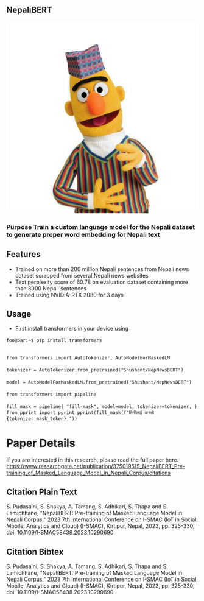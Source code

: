 ## NepaliBERT

![NEPBERT](nepBERT.png "NEPBERT")

### Purpose  Train a custom language model for the Nepali dataset to generate proper word embedding for Nepali text

## Features
- Trained on more than 200 million Nepali sentences from Nepali news dataset scrapped from several Nepali news websites
- Text perplexity score of 60.78 on evaluation dataset containing more than 3000 Nepali sentences
- Trained using NVIDIA-RTX 2080 for 3 days

## Usage

- First install transformers in your device using 
```console
foo@bar:~$ pip install transformers
```

```

from transformers import AutoTokenizer, AutoModelForMaskedLM

tokenizer = AutoTokenizer.from_pretrained("Shushant/NepNewsBERT")

model = AutoModelForMaskedLM.from_pretrained("Shushant/NepNewsBERT")

from transformers import pipeline

fill_mask = pipeline( "fill-mask", model=model, tokenizer=tokenizer, ) 
from pprint import pprint pprint(fill_mask(f"तिमीलाई कस्तो {tokenizer.mask_token}."))

```

# Paper Details

If you are interested in this research, please read the full paper here.
https://www.researchgate.net/publication/375019515_NepaliBERT_Pre-training_of_Masked_Language_Model_in_Nepali_Corpus/citations

## Citation Plain Text
S. Pudasaini, S. Shakya, A. Tamang, S. Adhikari, S. Thapa and S. Lamichhane, "NepaliBERT: Pre-training of Masked Language Model in Nepali Corpus," 2023 7th International Conference on I-SMAC (IoT in Social, Mobile, Analytics and Cloud) (I-SMAC), Kirtipur, Nepal, 2023, pp. 325-330, doi: 10.1109/I-SMAC58438.2023.10290690.

## Citation Bibtex
S. Pudasaini, S. Shakya, A. Tamang, S. Adhikari, S. Thapa and S. Lamichhane, "NepaliBERT: Pre-training of Masked Language Model in Nepali Corpus," 2023 7th International Conference on I-SMAC (IoT in Social, Mobile, Analytics and Cloud) (I-SMAC), Kirtipur, Nepal, 2023, pp. 325-330, doi: 10.1109/I-SMAC58438.2023.10290690.
